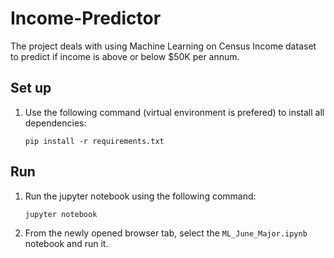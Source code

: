# Income-Predictor
The project deals with using Machine Learning on Census Income dataset to predict if income is above or below $50K per annum.

## Set up
1. Use the following command (virtual environment is prefered)  to install all dependencies:
   ```
   pip install -r requirements.txt
   ```

## Run
1. Run the jupyter notebook using the following command:
   ```
   jupyter notebook
   ```
2. From the newly opened browser tab, select the `ML_June_Major.ipynb` notebook and run it.
